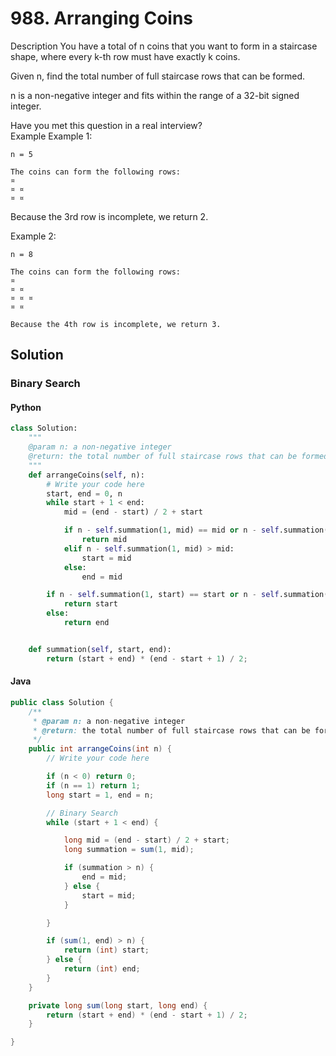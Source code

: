 # 988. Arranging Coins

Description
You have a total of n coins that you want to form in a staircase shape, where every k-th row must have exactly k coins.

Given n, find the total number of full staircase rows that can be formed.

n is a non-negative integer and fits within the range of a 32-bit signed integer.

Have you met this question in a real interview?  
Example
Example 1:

```
n = 5

The coins can form the following rows:
¤
¤ ¤
¤ ¤
```

Because the 3rd row is incomplete, we return 2.

Example 2:

```
n = 8

The coins can form the following rows:
¤
¤ ¤
¤ ¤ ¤
¤ ¤

Because the 4th row is incomplete, we return 3.
```


## Solution

### Binary Search

#### Python

```python
class Solution:
    """
    @param n: a non-negative integer
    @return: the total number of full staircase rows that can be formed
    """
    def arrangeCoins(self, n):
        # Write your code here
        start, end = 0, n
        while start + 1 < end:
            mid = (end - start) / 2 + start

            if n - self.summation(1, mid) == mid or n - self.summation(1, mid) == mid - 1:
                return mid
            elif n - self.summation(1, mid) > mid:
                start = mid
            else:
                end = mid

        if n - self.summation(1, start) == start or n - self.summation(1, start) == start - 1:
            return start
        else:
            return end


    def summation(self, start, end):
        return (start + end) * (end - start + 1) / 2;
```


#### Java

```java
public class Solution {
    /**
     * @param n: a non-negative integer
     * @return: the total number of full staircase rows that can be formed
     */
    public int arrangeCoins(int n) {
        // Write your code here

        if (n < 0) return 0;
        if (n == 1) return 1;
        long start = 1, end = n;

        // Binary Search
        while (start + 1 < end) {

            long mid = (end - start) / 2 + start;
            long summation = sum(1, mid);

            if (summation > n) {
                end = mid;
            } else {
                start = mid;
            }

        }

        if (sum(1, end) > n) {
            return (int) start;
        } else {
            return (int) end;
        }
    }

    private long sum(long start, long end) {
        return (start + end) * (end - start + 1) / 2;
    }

}
```
